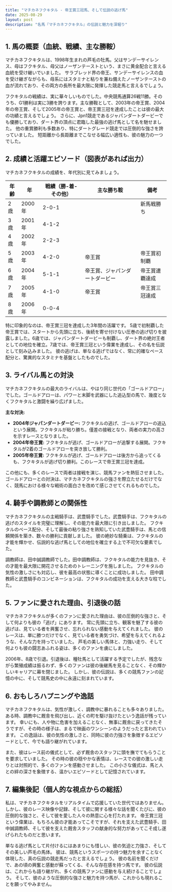 ```yaml
---
title: "マチカネフクキタル - 帝王賞三冠馬、そして伝説の逃げ馬"
date: 2025-08-29
layout: post
description: "名馬『マチカネフクキタル』の伝説と魅力を深堀り"
---
```


## 1. 馬の概要（血統、戦績、主な勝鞍）

マチカネフクキタルは、1998年生まれの芦毛の牡馬。父はサンデーサイレンス、母はフクキタル、母父はノーザンテーストという、まさに黄金配合と言える血統を受け継いでいました。  サラブレッド界の帝王、サンデーサイレンスの血を受け継ぎながらも、母系にはスタミナと粘りを兼ね備えたノーザンテーストの血が流れており、その両方の長所を最大限に発揮した競走馬と言えるでしょう。

フクキタルの戦績は、実に華々しいものでした。中央競馬通算26戦11勝。そのうち、G1勝利は実に3勝を誇ります。主な勝鞍として、2003年の帝王賞、2004年の帝王賞、そして2005年の帝王賞と、帝王賞三冠を達成したことは彼の最大の功績と言えるでしょう。  さらに、Jpn1競走であるジャパンダートダービーでも優勝しており、ダート界の頂点に君臨した最強の逃げ馬として名を馳せました。  他の重賞勝利も多数あり、特にダートグレード競走では圧倒的な強さを誇っていました。  短距離から長距離までこなせる幅広い適性も、彼の魅力の一つでした。


## 2. 成績と活躍エピソード（図表があれば出力）

マチカネフクキタルの成績を、年代別に見てみましょう。

| 年齢 | 年  | 戦績（勝-着-その他） | 主な勝ち鞍 | 備考 |
|---|---|---|---|---|
| 2歳 | 2000年 | 2-0-1 |  | 新馬戦勝ち |
| 3歳 | 2001年 | 4-1-2 |  |  |
| 4歳 | 2002年 | 2-2-3 |  |  |
| 5歳 | 2003年 | 4-2-0 | 帝王賞 | 帝王賞初制覇 |
| 6歳 | 2004年 | 5-1-1 | 帝王賞、ジャパンダートダービー | 帝王賞連覇達成 |
| 7歳 | 2005年 | 4-1-0 | 帝王賞 | 帝王賞三冠達成 |
| 8歳 | 2006年 | 0-0-4 |  |  |


特に印象的なのは、帝王賞三冠を達成した3年間の活躍です。  5歳で初制覇した帝王賞では、スタートから先頭に立ち、後続を寄せ付けない圧巻の逃げ切りを披露しました。6歳では、ジャパンダートダービーも制覇し、ダート界の絶対王者としての地位を確立。7歳では、帝王賞三冠という偉業を達成し、その名を伝説として刻み込みました。  彼の逃げは、単なる逃げではなく、常に的確なペース配分と、驚異的なスタミナを基盤としたものでした。


## 3. ライバル馬との対決

マチカネフクキタルの最大のライバルは、やはり同じ世代の「ゴールドアロー」でした。ゴールドアローは、パワーと末脚を武器にした追込型の馬で、幾度となくフクキタルと激闘を繰り広げました。

**主な対決:**

* **2004年ジャパンダートダービー:**  フクキタルの逃げ、ゴールドアローの追込という展開。フクキタルが粘り勝ち。僅差の接戦となり、両者の実力の高さを示すレースとなりました。
* **2004年帝王賞:**  フクキタルが逃げ、ゴールドアローが追撃する展開。フクキタルが2着のゴールドアローを突き放して勝利。
* **2005年帝王賞:**  フクキタルが逃げ、ゴールドアローは後方から追ってくるも、フクキタルが逃げ切り勝利。このレースで帝王賞三冠を達成。

この他にも、多くのレースで両者は接戦を演じ、競馬ファンを熱狂させました。  ゴールドアローとの対決は、マチカネフクキタルの強さを際立たせるだけでなく、競馬における様々な戦術の面白さを改めて感じさせてくれるものでした。


## 4. 騎手や調教師との関係性

マチカネフクキタルの主戦騎手は、武豊騎手でした。武豊騎手は、フクキタルの逃げのスタイルを完璧に理解し、その能力を最大限に引き出しました。  フクキタルのペース配分、そして最後の粘り強さを熟知していた武豊騎手は、馬との信頼関係を築き、数々の勝利に貢献しました。  彼の絶妙な騎乗は、フクキタルの才能を輝かせ、伝説的な逃げ馬としての地位を確立する上で不可欠な要素でした。

調教師は、田中誠調教師でした。田中調教師は、フクキタルの能力を見抜き、その才能を最大限に開花させるためのトレーニングを施しました。  フクキタルの気性の激しさにも対応し、彼を最高の状態に導くことに成功しました。  田中調教師と武豊騎手のコンビネーションは、フクキタルの成功を支える大きな柱でした。


## 5. ファンに愛された理由、引退後の話

マチカネフクキタルが多くのファンに愛された理由は、彼の圧倒的な強さと、そして何よりも彼の「逃げ」にあります。  常に先頭に立ち、観客を魅了する彼の逃げは、見ている者を興奮させ、忘れられない感動を与えてくれました。  彼のレースは、単に勝つだけでなく、見ている者を勇気づけ、希望を与えてくれるような、そんな力を持っていました。  芦毛の美しい馬体と、力強い走り、そして何よりも彼の闘志あふれる姿は、多くのファンを虜にしました。

2006年、8歳で引退。引退後は、種牡馬として活躍する予定でしたが、残念ながら繁殖成績は振るわず、多くのファンは彼の後継馬を見ることなく、その輝かしいキャリアに幕を閉じました。  しかし、彼の伝説は、多くの競馬ファンの記憶の中に、そして競馬史の中に永遠に刻まれています。


## 6. おもしろハプニングや逸話

マチカネフクキタルは、気性が激しく、調教中に暴れることも多々ありました。  ある時、調教中に厩舎を飛び出し、近くの町を駆け抜けたという逸話が残っています。  幸いにも、人や物に危害を加えることなく、無事に厩舎に戻ってきたそうですが、その時の様子は、まるで映画のワンシーンのようだったと言われています。  この逸話は、彼の気性の激しさと、同時に彼の力強さを象徴するエピソードとして、今でも語り継がれています。

また、彼はレース前の儀式として、必ず厩舎のスタッフに頭を撫でてもらうことを要求していました。  その時の彼の穏やかな表情は、レースでの彼の激しい走りとは対照的で、多くのファンを感動させました。  この小さな儀式は、馬と人との絆の深さを象徴する、温かいエピソードとして記憶されています。


## 7. 編集後記（個人的な視点からの総括）

私は、マチカネフクキタルをリアルタイムで応援していた世代ではありません。しかし、彼のレース映像や記録、そして彼に関する様々な話を聞くたびに、彼の圧倒的な強さと、そして彼を愛した人々の熱意に心を打たれます。  帝王賞三冠という偉業は、もちろん彼の才能あってこそですが、それを支えた武豊騎手、田中誠調教師、そして彼を支えた厩舎スタッフの献身的な努力があってこそ成し遂げられたものだと思います。

単なる逃げ馬として片付けるにはあまりにも惜しい、彼の気迫と力強さ、そしてその美しい芦毛の馬体。  彼は、競馬というスポーツの持つ魅力を余すことなく体現した、真の伝説の競走馬だったと言えるでしょう。  彼の名前を聞くだけで、あの頃の興奮と感動が蘇ってくる、そんな存在感を持つ馬です。  彼の伝説は、これからも語り継がれ、多くの競馬ファンに感動を与え続けることでしょう。  そして、彼のような圧倒的な強さと魅力を持つ馬が、これからも現れることを願ってやみません。
